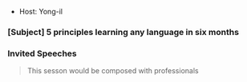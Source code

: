 * Host: Yong-il
### [Subject] 5 principles learning any language in six months

### Invited Speeches
> This sesson would be composed with professionals
